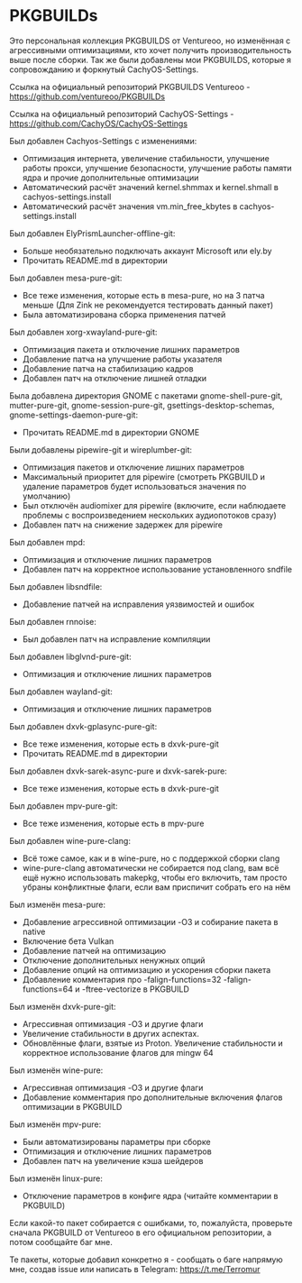 # PKGBUILDs

Это персональная коллекция PKGBUILDS от Ventureoo, но изменённая с агрессивными оптимизациями, кто хочет получить производительность выше после сборки. 
Так же были добавлены мои PKGBUILDS, которые я сопровожданию и форкнутый CachyOS-Settings.

Ссылка на официальный репозиторий PKGBUILDS Ventureoo - https://github.com/ventureoo/PKGBUILDs

Ссылка на официальный репозиторий CachyOS-Settings - https://github.com/CachyOS/CachyOS-Settings

Был добавлен Cachyos-Settings с изменениями:
- Оптимизация интернета, увеличение стабильности, улучшение работы прокси, улучшение безопасности, улучшение работы памяти ядра и прочие дополнительные оптимизации
- Автоматический расчёт значений kernel.shmmax и kernel.shmall в cachyos-settings.install
- Автоматический расчёт значения vm.min_free_kbytes в cachyos-settings.install

Был добавлен ElyPrismLauncher-offline-git:
- Больше необязательно подключать аккаунт Microsoft или ely.by
- Прочитать README.md в директории

Был добавлен mesa-pure-git:
- Все теже изменения, которые есть в mesa-pure, но на 3 патча меньше (Для Zink не рекомендуется тестировать данный пакет)
- Была автоматизирована сборка применения патчей

Был добавлен xorg-xwayland-pure-git:
- Оптимизация пакета и отключение лишних параметров
- Добавление патча на улучшение работы указателя
- Добавление патча на стабилизацию кадров
- Добавлен патч на отключение лишней отладки

Была добавлена директория GNOME с пакетами gnome-shell-pure-git, mutter-pure-git, gnome-session-pure-git, gsettings-desktop-schemas, gnome-settings-daemon-pure-git:
- Прочитать README.md в директории GNOME

Были добавлены pipewire-git и wireplumber-git:
- Оптимизация пакетов и отключение лишних параметров
- Максимальный приоритет для pipewire (смотреть PKGBUILD и удаление параметров будет использоваться значения по умолчанию)
- Был отключён audiomixer для pipewire (включите, если наблюдаете проблемы с воспроизведением нескольких аудиопотоков сразу)
- Добавлен патч на снижение задержек для pipewire

Был добавлен mpd:
- Оптимизация и отключение лишних параметров
- Добавлен патч на корректное использование установленного sndfile

Был добавлен libsndfile:
- Добавление патчей на исправления уязвимостей и ошибок

Был добавлен rnnoise:
- Был добавлен патч на исправление компиляции

Был добавлен libglvnd-pure-git:
- Оптимизация и отключение лишних параметров

Был добавлен wayland-git:
- Оптимизация и отключение лишних параметров

Был добавлен dxvk-gplasync-pure-git:
- Все теже изменения, которые есть в dxvk-pure-git
- Прочитать README.md в директории

Был добавлен dxvk-sarek-async-pure и dxvk-sarek-pure:
- Все теже изменения, которые есть в dxvk-pure-git

Был добавлен mpv-pure-git:
- Все теже изменения, которые есть в mpv-pure

Был добавлен wine-pure-clang:
- Всё тоже самое, как и в wine-pure, но с поддержкой сборки clang
- wine-pure-clang автоматически не собирается под clang, вам всё ещё нужно использовать makepkg, чтобы его включить, там просто убраны конфликтные флаги, если вам приспичит собрать его на нём

Был изменён mesa-pure:
- Добавление агрессивной оптимизации -O3 и собирание пакета в native
- Включение бета Vulkan
- Добавление патчей на оптимизацию
- Отключение дополнительных ненужных опций
- Добавление опций на оптимизацию и ускорения сборки пакета
- Добавление комментария про -falign-functions=32 -falign-functions=64 и -ftree-vectorize в PKGBUILD

Был изменён dxvk-pure-git:
- Агрессивная оптимизация -O3 и другие флаги
- Увеличение стабильности в других аспектах.
- Обновлённые флаги, взятые из Proton. Увеличение стабильности и корректное использование флагов для mingw 64

Был изменён wine-pure:
- Агрессивная оптимизация -O3 и другие флаги
- Добавление комментария про дополнительные включения флагов оптимизации в PKGBUILD

Был изменён mpv-pure:
- Были автоматизированы параметры при сборке
- Отпимизация и отключение лишних параметров
- Добавлен патч на увеличение кэша шейдеров

Был изменён linux-pure:
- Отключение параметров в конфиге ядра (читайте комментарии в PKGBUILD)

Если какой-то пакет собирается с ошибками, то, пожалуйста, проверьте сначала PKGBUILD от Ventureoo в его официальном репозитории, а потом сообщайте баг мне.

Те пакеты, которые добавил конкретно я - сообщать о баге напрямую мне, создав issue или написать в Telegram: https://t.me/Terromur

